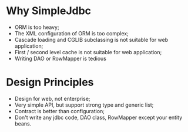 # Why SimpleJdbc #

  * ORM is too heavy;
  * The XML configuration of ORM is too complex;
  * Cascade loading and CGLIB subclassing is not suitable for web application;
  * First / second level cache is not suitable for web application;
  * Writing DAO or RowMapper is tedious

# Design Principles #

  * Design for web, not enterprise;
  * Very simple API, but support strong type and generic list;
  * Contract is better than configuration;
  * Don't write any jdbc code, DAO class, RowMapper except your entity beans.